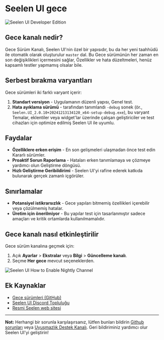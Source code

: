 # Seelen UI gece

![Seelen UI Developer Edition](https://github.com/user-attachments/assets/76634b49-7b09-4ef2-9643-e93542309f5d)

## Gece kanalı nedir?

Gece Sürüm Kanalı, Seelen UI'nin özel bir yapısıdır, bu da her yeni taahhüdü ile
otomatik olarak oluşturulur `master` dal. Bu Gece sürümünün her zaman en son
değişiklikleri içermesini sağlar, Özellikler ve hata düzeltmeleri, henüz
kapsamlı testler yapmamış olsalar bile.

## Serbest bırakma varyantları

Gece sürümleri iki farklı varyant içerir:

1. **Standart versiyon** - Uygulamanın düzenli yapısı, Genel test.
2. **Hata ayıklama sürümü** - tarafından tanımlandı `-debug` sonek (ör.,
   `Seelen.UI_2.0.10+20241213134120_x64-setup-debug.exe`), bu varyant Temalar,
   eklentiler veya widget'lar üzerinde çalışan geliştiriciler ve test cihazları
   için optimize edilmiş Seelen UI ile uyumlu.

## Faydalar

- **Özelliklere erken erişim** - En son gelişmeleri ulaşmadan önce test edin
  Kararlı sürümler.
- **Proaktif Sorun Raporlama** - Hataları erken tanımlamaya ve çözmeye yardımcı
  olun Geliştirme döngüsü.
- **Hızlı Geliştirme Geribildirimi** - Seelen UI'yi rafine ederek katkıda
  bulunarak gerçek zamanlı içgörüler.

## Sınırlamalar

- **Potansiyel istikrarsızlık** - Gece yapıları bitmemiş özellikleri içerebilir
  veya çözülmemiş hatalar.
- **Üretim için önerilmiyor** - Bu yapılar test için tasarlanmıştır sadece
  amaçları ve kritik ortamlarda kullanılmamalıdır.

## Gece kanalı nasıl etkinleştirilir

Gece sürüm kanalına geçmek için:

1. Açık **Ayarlar** > **Ekstralar** veya **Bilgi** > **Güncelleme kanalı**.
2. Seçme **Her gece** mevcut seçeneklerden.

![Seelen UI How to Enable Nightly Channel](https://github.com/user-attachments/assets/ae88aeac-98cc-4424-a9e7-fb59740b694e)

## Ek Kaynaklar

- [Gece sürümleri (GitHub)](https://github.com/eythaann/Seelen-UI/releases/tag/nightly)
- [Seelen UI Discord Topluluğu](https://discord.gg/ABfASx5ZAJ)
- [Resmi Seelen web sitesi](https://seelen.io)

---

**Not:** Herhangi bir sorunla karşılaşırsanız, lütfen bunları bildirin
[Github sorunları](https://github.com/eythaann/Seelen-UI/issues) veya
[Uyuşmazlık Destek Kanalı](https://discord.gg/ABfASx5ZAJ). Geri bildiriminiz
yardımcı olur Seelen UI'yi geliştirin!
